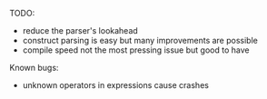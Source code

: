 
TODO:

- reduce the parser's lookahead
- construct parsing is easy but many improvements are possible
- compile speed not the most pressing issue but good to have

Known bugs:
- unknown operators in expressions cause crashes
